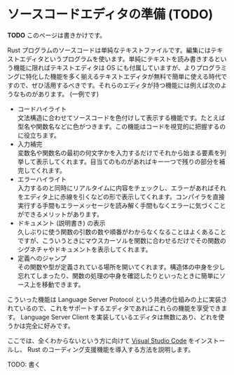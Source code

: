 <!-- -*- coding:utf-8-unix -*- -->

# ソースコードエディタの準備 (TODO)

**TODO** このページは書きかけです。

Rust プログラムのソースコードは単純なテキストファイルです。編集にはテキストエディタというプログラムを使います。単純にテキストを読み書きするという機能に限ればテキストエディタは OS にも付属していますが、よりプログラミングに特化した機能を多く揃えるテキストエディタが無料で簡単に使える時代ですので、ぜひ活用するべきです。それらのエディタが持つ機能には例えば次のようなものがあります。 (一例です)

- コードハイライト  
    文法構造に合わせてソースコードを色付けして表示する機能です。たとえば型名や関数名などに色がつきます。この機能はコードを視覚的に把握するのに役立ちます。
- 入力補完  
    変数名や関数名の最初の何文字かを入力するだけでそれから始まる要素を列挙して表示してくれます。目当てのものがあればキー一つで残りの部分を補完してくれます。
- エラーハイライト  
    入力するのと同時にリアルタイムに内容をチェックし、エラーがあればそれをエディタ上に赤線を引くなどの形で表示してくれます。コンパイラを直接実行する手間もエラーメッセージを読み解く手間もなくエラーに気づくことができるメリットがあります。
- ドキュメント (説明書き) の表示  
    久しぶりに使う関数の引数の数や順番がわからなくなることはよくあることですが、こういうときにマウスカーソルを関数に合わせるだけでその関数のシグネチャやドキュメントを表示してくれます。
- 定義へのジャンプ  
    その関数や型が定義されている場所を開いてくれます。構造体の中身を少し忘れてしまったり、関数の処理の中身を確認したりといったときに簡単にソース上を移動できます。

こういった機能は Language Server Protocol という共通の仕組みの上に実装されているので、これをサポートするエディタであればこれらの機能を享受できます。 Language Server Client を実装しているエディタは無数にあり、どれを使うかは完全に好みです。

ここでは、全くわからないという方に向けて [Visual Studio Code](https://code.visualstudio.com/) をインストールし、 Rust のコーディング支援機能を導入する方法を説明します。

TODO: 書く
